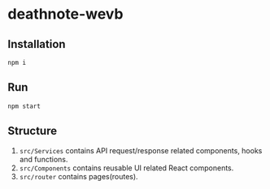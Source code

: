 # deathnote-wevb

## Installation

```
npm i
```

## Run

```
npm start
```

## Structure

1. `src/Services` contains API request/response related components, hooks and functions.
1. `src/Components` contains reusable UI related React components.
1. `src/router` contains pages(routes).
